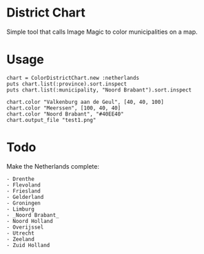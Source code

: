 District Chart
==============
Simple tool that calls Image Magic to color municipalities on a map.

Usage
=====

	chart = ColorDistrictChart.new :netherlands
	puts chart.list(:province).sort.inspect
	puts chart.list(:municipality, "Noord Brabant").sort.inspect

	chart.color "Valkenburg aan de Geul", [40, 40, 100]
	chart.color "Meerssen", [100, 40, 40]
	chart.color "Noord Brabant", "#40EE40"
	chart.output_file "test1.png"
	
Todo
====
Make the Netherlands complete:

	- Drenthe
	- Flevoland
	- Friesland
	- Gelderland
	- Groningen
	- Limburg
	- _Noord Brabant_
	- Noord Holland
	- Overijssel
	- Utrecht
	- Zeeland
	- Zuid Holland


